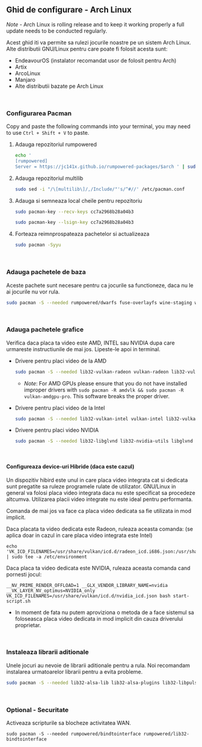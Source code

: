 ## Ghid de configurare - Arch Linux

*Note* - Arch Linux is rolling release and to keep it working properly a full update needs to be conducted regularly.

Acest ghid iti  va permite sa rulezi jocurile noastre pe un sistem Arch Linux. Alte distributii GNU/Linux pentru care poate fi folosit acesta sunt:

- EndeavourOS (instalator recomandat usor de folosit pentru Arch)
- Artix
- ArcoLinux
- Manjaro
- Alte distributii bazate pe Arch Linux
<br>

### Configurarea Pacman

Copy and paste the following commands into your terminal, you may need to use `Ctrl + Shift + V` to paste.

  1. Adauga repozitoriul rumpowered

     ```sh
     echo '
     [rumpowered]
     Server = https://jc141x.github.io/rumpowered-packages/$arch ' | sudo tee -a /etc/pacman.conf
     ```
  2. Adauga repozitoriul multilib

     ```sh
     sudo sed -i "/\[multilib\]/,/Include/"'s/^#//' /etc/pacman.conf
     ```
  3. Adauga si semneaza local cheile pentru repozitoriu

     ```sh
     sudo pacman-key --recv-keys cc7a2968b28a04b3
     ```

     ```sh
     sudo pacman-key --lsign-key cc7a2968b28a04b3
     ```
  4. Forteaza reimnprospateaza pachetelor si actualizeaza

     ```sh
     sudo pacman -Syyu
     ```
<br>

### Adauga pachetele de baza 

Aceste pachete sunt necesare pentru ca jocurile sa functioneze, daca nu le ai jocurile nu vor rula.

```sh
sudo pacman -S --needed rumpowered/dwarfs fuse-overlayfs wine-staging wine-mono
```
<br>

### Adauga pachetele grafice

Verifica daca placa ta video este AMD, INTEL sau NVIDIA dupa care urmareste instructiunile de mai jos. Lipeste-le apoi in terminal.

- Drivere pentru placi video de la AMD

    ```sh
    sudo pacman -S --needed lib32-vulkan-radeon vulkan-radeon lib32-vulkan-icd-loader
    ```
    - *Note*: For AMD GPUs please ensure that you do not have installed improper drivers with `sudo pacman -R amdvlk && sudo pacman -R vulkan-amdgpu-pro`. This software breaks the proper driver.

- Drivere pentru placi video de la Intel

    ```sh
    sudo pacman -S --needed lib32-vulkan-intel vulkan-intel lib32-vulkan-icd-loader
    ```
- Drivere pentru placi video NVIDIA

    ```sh
    sudo pacman -S --needed lib32-libglvnd lib32-nvidia-utils libglvnd nvidia lib32-vulkan-icd-loader
    ```
<br>

#### Configureaza device-uri Hibride (daca este cazul)

Un dispozitiv hibird este unul in care placa video integrata cat si dedicata sunt pregatite sa ruleze programele rulate de utilizator. GNU/Linux in general va folosi placa video integrata daca nu este specificat sa procedeze altcumva. Utilizarea placii video integrate nu este ideal pentru performanta.

Comanda de mai jos va face ca placa video dedicata sa fie utilizata in mod implicit.

Daca placata ta video dedicata este Radeon, ruleaza aceasta comanda: (se aplica doar in cazul in care placa video integrata este Intel)

```
echo 'VK_ICD_FILENAMES=/usr/share/vulkan/icd.d/radeon_icd.i686.json:/usr/share/vulkan/icd.d/radeon_icd.x86_64.json' | sudo tee -a /etc/environment
```

Daca placa ta video dedicata este NVIDIA, ruleaza aceasta comanda cand pornesti jocul:

```
__NV_PRIME_RENDER_OFFLOAD=1 __GLX_VENDOR_LIBRARY_NAME=nvidia  __VK_LAYER_NV_optimus=NVIDIA_only VK_ICD_FILENAMES=/usr/share/vulkan/icd.d/nvidia_icd.json bash start-script.sh
```

- In moment de fata nu putem aproviziona o metoda de a face sistemul sa foloseasca placa video dedicata in mod implicit din cauza driverului proprietar.
<br>

### Instaleaza librarii aditionale

Unele jocuri au nevoie de librarii aditionale pentru a rula. Noi recomandam instalarea urmatoarelor librarii pentru a evita probleme.

```sh
sudo pacman -S --needed lib32-alsa-lib lib32-alsa-plugins lib32-libpulse lib32-pipewire lib32-openal libgphoto2 libxcrypt-compat gst-plugins-base gst-plugins-good gst-plugins-ugly gst-plugins-bad gstreamer-vaapi gst-libav lib32-gst-plugins-base-libs lib32-gst-plugins-base lib32-gst-plugins-good
```
<br>

### Optional - Securitate

Activeaza scripturile sa blocheze activitatea WAN.

```
sudo pacman -S --needed rumpowered/bindtointerface rumpowered/lib32-bindtointerface
```
